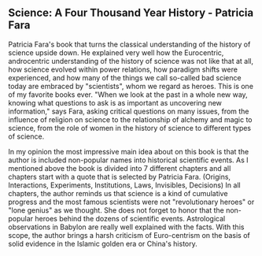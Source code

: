 ## Science: A Four Thousand Year History - Patricia Fara

Patricia Fara's book that turns the classical understanding of the history of science upside down. He explained very well how the Eurocentric, androcentric understanding of the history of science was not like that at all, how science evolved within power relations, how paradigm shifts were experienced, and how many of the things we call so-called bad science today are embraced by "scientists", whom we regard as heroes. This is one of my favorite books ever. "When we look at the past in a whole new way, knowing what questions to ask is as important as uncovering new information," says Fara, asking critical questions on many issues, from the influence of religion on science to the relationship of alchemy and magic to science, from the role of women in the history of science to different types of science.

In my opinion the most impressive main idea about on this book is that the author is included non-popular names into historical scientific events. As I mentioned above the book is divided into 7 different chapters and all chapters start with a quote that is selected by Patricia Fara. (Origins, Interactions, Experiments, Institutions, Laws, Invisibles, Decisions) In all chapters, the author reminds us that science is a kind of cumulative progress and the most famous scientists were not "revolutionary heroes" or "lone genius" as we thought. She does not forget to honor that the non-popular heroes behind the dozens of scientific events.
Astrological observations in Babylon are really well explained with the facts. With this scope, the author brings a harsh criticism of Euro-centrism on the basis of solid evidence in the Islamic golden era or China's history.